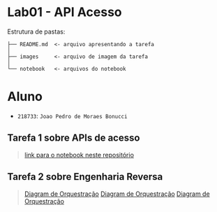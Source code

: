 # Lab01 - API Acesso

Estrutura de pastas:

~~~
├── README.md  <- arquivo apresentando a tarefa
│
├── images     <- arquivo de imagem da tarefa
│
└── notebook   <- arquivos do notebook
~~~

# Aluno
* `218733`: `Joao Pedro de Moraes Bonucci`

## Tarefa 1 sobre APIs de acesso
>[link para o notebook neste repositório](notebook/lab01.ipynb)

## Tarefa 2 sobre Engenharia Reversa
>[Diagram de Orquestração](images/market.png)
>[Diagram de Orquestração](images/agua.png)
>[Diagram de Orquestração](images/cidade.png)

